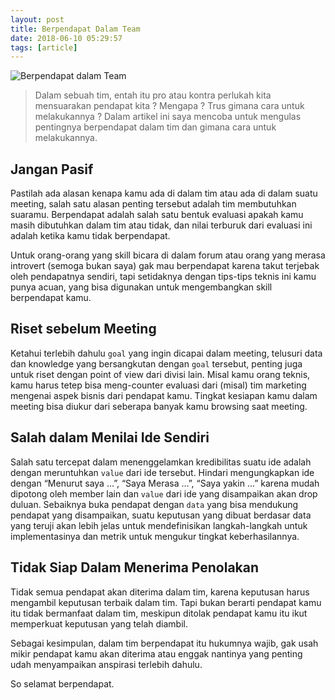 ```yaml
---
layout: post
title: Berpendapat Dalam Team
date: 2018-06-10 05:29:57
tags: [article]
---
```


![Berpendapat dalam Team](https://source.unsplash.com/5QgIuuBxKwM/800x500 "Berpendapat dalam Team")

> Dalam sebuah tim, entah itu pro atau kontra perlukah kita mensuarakan pendapat kita ? Mengapa ? Trus gimana cara untuk melakukannya ? Dalam artikel ini saya mencoba untuk mengulas pentingnya berpendapat dalam tim dan gimana cara untuk melakukannya.

## Jangan Pasif

Pastilah ada alasan kenapa kamu ada di dalam tim atau ada di dalam suatu meeting, salah satu alasan penting tersebut adalah tim membutuhkan suaramu. Berpendapat adalah salah satu bentuk evaluasi apakah kamu masih dibutuhkan dalam tim atau tidak, dan nilai terburuk dari evaluasi ini adalah ketika kamu tidak berpendapat.

Untuk orang-orang yang skill bicara di dalam forum atau orang yang merasa introvert (semoga bukan saya) gak mau berpendapat karena takut terjebak oleh pendapatnya sendiri, tapi setidaknya dengan tips-tips teknis ini kamu punya acuan, yang bisa digunakan untuk mengembangkan skill berpendapat kamu.
<!-- more -->

## Riset sebelum Meeting

Ketahui terlebih dahulu `goal` yang ingin dicapai dalam meeting, telusuri data dan knowledge yang bersangkutan dengan `goal` tersebut, penting juga untuk riset dengan point of view dari divisi lain. Misal kamu orang teknis, kamu harus tetep bisa meng-counter evaluasi dari (misal) tim marketing mengenai aspek bisnis dari pendapat kamu. Tingkat kesiapan kamu dalam meeting bisa diukur dari seberapa banyak kamu browsing saat meeting.

## Salah dalam Menilai Ide Sendiri

Salah satu tercepat dalam menenggelamkan kredibilitas suatu ide adalah dengan meruntuhkan `value` dari ide tersebut. Hindari mengungkapkan ide dengan “Menurut saya …”, “Saya Merasa …”, “Saya yakin …” karena mudah dipotong oleh member lain dan `value` dari ide yang disampaikan akan drop duluan. Sebaiknya buka pendapat dengan `data` yang bisa mendukung pendapat yang disampaikan, suatu keputusan yang dibuat berdasar data yang teruji akan lebih jelas untuk mendefinisikan langkah-langkah untuk implementasinya dan metrik untuk mengukur tingkat keberhasilannya.

## Tidak Siap Dalam Menerima Penolakan

Tidak semua pendapat akan diterima dalam tim, karena keputusan harus mengambil keputusan terbaik dalam tim. Tapi bukan berarti pendapat kamu itu tidak bermanfaat dalam tim, meskipun ditolak pendapat kamu itu ikut memperkuat keputusan yang telah diambil.

Sebagai kesimpulan, dalam tim berpendapat itu hukumnya wajib, gak usah mikir pendapat kamu akan diterima atau enggak nantinya yang penting udah menyampaikan anspirasi terlebih dahulu.

So selamat berpendapat.
